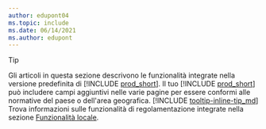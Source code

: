 ```yaml
---
author: edupont04
ms.topic: include
ms.date: 06/14/2021
ms.author: edupont
---
```

> [!TIP]
> Gli articoli in questa sezione descrivono le funzionalità integrate nella versione predefinita di [!INCLUDE [prod_short](prod_short.md)]. Il tuo [!INCLUDE [prod_short](prod_short.md)] può includere campi aggiuntivi nelle varie pagine per essere conformi alle normative del paese o dell'area geografica. [!INCLUDE [tooltip-inline-tip_md](tooltip-inline-tip_md.md)] Trova informazioni sulle funzionalità di regolamentazione integrate nella sezione [Funzionalità locale](../about-localization.md).